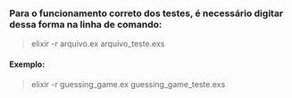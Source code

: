 
### Para o funcionamento correto dos testes, é necessário digitar dessa forma na linha de comando:

> elixir -r arquivo.ex arquivo_teste.exs

#### **Exemplo**:

> elixir -r guessing_game.ex guessing_game_teste.exs